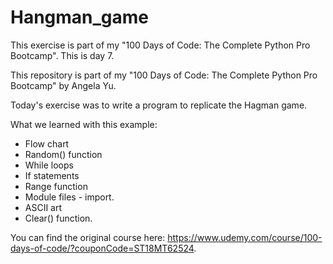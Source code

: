 # Hangman_game
This exercise is part of my "100 Days of Code: The Complete Python Pro Bootcamp". This is day 7. 




This repository is part of my "100 Days of Code: The Complete Python Pro Bootcamp" by Angela Yu.

Today's exercise was to write a program to replicate the Hagman game.

What we learned with this example:
- Flow chart
- Random() function
- While loops
- If statements
- Range function
- Module files - import.
- ASCII art
- Clear() function. 

You can find the original course here: https://www.udemy.com/course/100-days-of-code/?couponCode=ST18MT62524.
